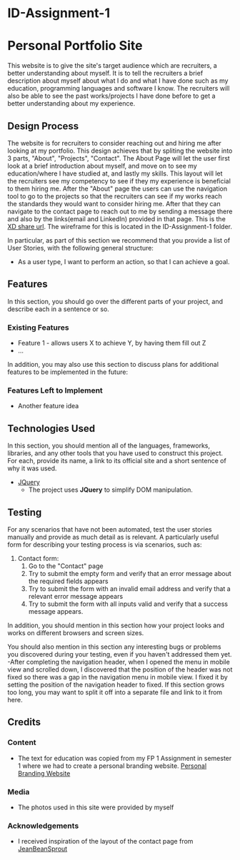 # ID-Assignment-1
# Personal Portfolio Site
This website is to give the site's target audience which are recruiters, a better understanding about myself. It is to tell the recruiters a brief description about myself about what I do and what I have done such as my education, programming languages and software I know. The recruiters will also be able to see the past works/projects I have done before to get a better understanding about my experience.

## Design Process
 
The website is for recruiters to consider reaching out and hiring me after looking at my portfolio. This design achieves that by spliting the website into 3 parts, "About", "Projects", "Contact". The About Page will let the user first look at a brief introduction about myself, and move on to see my education/where I have studied at, and lastly my skills. This layout will let the recruiters see my competency to see if they my experience is beneficial to them hiring me. After the "About" page the users can use the navigation tool to go to the projects so that the recruiters can see if my works reach the standards they would want to consider hiring me. After that they can navigate to the contact page to reach out to me by sending a message there and also by the links(email and LinkedIn) provided in that page.
This is the [XD share url](https://xd.adobe.com/view/fdc00e94-1109-4d14-8f50-8c8b9b7ca216-a893/). The wireframe for this is located in the ID-Assignment-1 folder.

In particular, as part of this section we recommend that you provide a list of User Stories, with the following general structure:
- As a user type, I want to perform an action, so that I can achieve a goal.


## Features

In this section, you should go over the different parts of your project, and describe each in a sentence or so.
 
### Existing Features
- Feature 1 - allows users X to achieve Y, by having them fill out Z
- ...

In addition, you may also use this section to discuss plans for additional features to be implemented in the future:

### Features Left to Implement
- Another feature idea

## Technologies Used

In this section, you should mention all of the languages, frameworks, libraries, and any other tools that you have used to construct this project. For each, provide its name, a link to its official site and a short sentence of why it was used.

- [JQuery](https://jquery.com)
    - The project uses **JQuery** to simplify DOM manipulation.


## Testing

For any scenarios that have not been automated, test the user stories manually and provide as much detail as is relevant. A particularly useful form for describing your testing process is via scenarios, such as:

1. Contact form:
    1. Go to the "Contact" page
    2. Try to submit the empty form and verify that an error message about the required fields appears
    3. Try to submit the form with an invalid email address and verify that a relevant error message appears
    4. Try to submit the form with all inputs valid and verify that a success message appears.

In addition, you should mention in this section how your project looks and works on different browsers and screen sizes.

You should also mention in this section any interesting bugs or problems you discovered during your testing, even if you haven't addressed them yet.
-After completing the navigation header, when I opened the menu in mobile view and scrolled down, I discovered that the position of the header was not fixed so there was a gap in the navigation menu in mobile view. I fixed it by setting the position of the navigation header to fixed.
If this section grows too long, you may want to split it off into a separate file and link to it from here.

## Credits

### Content
- The text for education was copied from my FP 1 Assignment in semester 1 where we had to create a personal branding website. [Personal Branding Website](https://s10222211.wixsite.com/my-site)

### Media
- The photos used in this site were provided by myself

### Acknowledgements
- I received inspiration of the layout of the contact page from [JeanBeanSprout](https://jeanbeansprout.bigcartel.com/contact)
